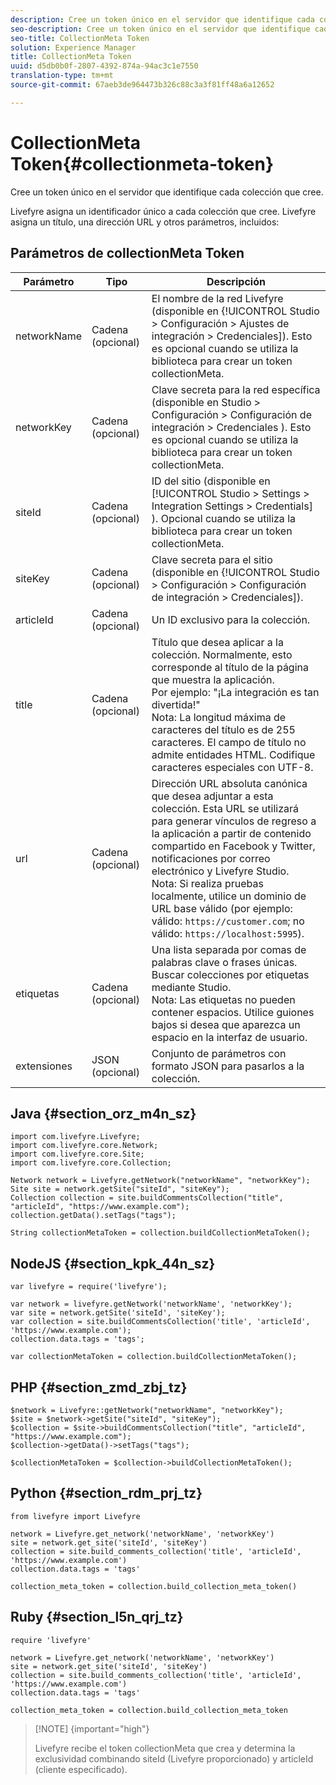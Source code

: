 ```yaml
---
description: Cree un token único en el servidor que identifique cada colección que cree.
seo-description: Cree un token único en el servidor que identifique cada colección que cree.
seo-title: CollectionMeta Token
solution: Experience Manager
title: CollectionMeta Token
uuid: d5db0b0f-2807-4392-874a-94ac3c1e7550
translation-type: tm+mt
source-git-commit: 67aeb3de964473b326c88c3a3f81ff48a6a12652

---
```



# CollectionMeta Token{#collectionmeta-token}

Cree un token único en el servidor que identifique cada colección que cree.

Livefyre asigna un identificador único a cada colección que cree. Livefyre asigna un título, una dirección URL y otros parámetros, incluidos:

## Parámetros de collectionMeta Token

| Parámetro | Tipo | Descripción |
|--- |--- |--- |
| networkName | Cadena (opcional) | El nombre de la red Livefyre (disponible en {!UICONTROL Studio &gt; Configuración &gt; Ajustes de integración &gt; Credenciales]). Esto es opcional cuando se utiliza la biblioteca para crear un token collectionMeta. |
| networkKey | Cadena (opcional) | Clave secreta para la red específica (disponible en Studio &gt; Configuración &gt; Configuración de integración &gt; Credenciales ). Esto es opcional cuando se utiliza la biblioteca para crear un token collectionMeta. |
| siteId | Cadena (opcional) | ID del sitio (disponible en [!UICONTROL Studio > Settings > Integration Settings > Credentials] ). Opcional cuando se utiliza la biblioteca para crear un token collectionMeta. |
| siteKey | Cadena (opcional) | Clave secreta para el sitio (disponible en {!UICONTROL Studio &gt; Configuración &gt; Configuración de integración &gt; Credenciales]). |
| articleId | Cadena (opcional) | Un ID exclusivo para la colección. |
| title | Cadena (opcional) | Título que desea aplicar a la colección. Normalmente, esto corresponde al título de la página que muestra la aplicación. <br>Por ejemplo: "¡La integración es tan divertida!" <br>Nota:  La longitud máxima de caracteres del título es de 255 caracteres. El campo de título no admite entidades HTML. Codifique caracteres especiales con UTF-8. |
| url | Cadena (opcional) | Dirección URL absoluta canónica que desea adjuntar a esta colección. Esta URL se utilizará para generar vínculos de regreso a la aplicación a partir de contenido compartido en Facebook y Twitter, notificaciones por correo electrónico y Livefyre Studio. <br>Nota:  Si realiza pruebas localmente, utilice un dominio de URL base válido (por ejemplo: válido: `https://customer.com`; no válido: `https://localhost:5995`). |
| etiquetas | Cadena (opcional) | Una lista separada por comas de palabras clave o frases únicas. Buscar colecciones por etiquetas mediante Studio.  </br>Nota:  Las etiquetas no pueden contener espacios. Utilice guiones bajos si desea que aparezca un espacio en la interfaz de usuario. |
| extensiones | JSON (opcional) | Conjunto de parámetros con formato JSON para pasarlos a la colección. |

## Java {#section_orz_m4n_sz}

```
import com.livefyre.Livefyre; 
import com.livefyre.core.Network; 
import com.livefyre.core.Site; 
import com.livefyre.core.Collection; 
  
Network network = Livefyre.getNetwork("networkName", "networkKey"); 
Site site = network.getSite("siteId", "siteKey"); 
Collection collection = site.buildCommentsCollection("title", "articleId", "https://www.example.com"); 
collection.getData().setTags("tags"); 
  
String collectionMetaToken = collection.buildCollectionMetaToken();
```

## NodeJS {#section_kpk_44n_sz}

```
var livefyre = require('livefyre'); 
  
var network = livefyre.getNetwork('networkName', 'networkKey'); 
var site = network.getSite('siteId', 'siteKey'); 
var collection = site.buildCommentsCollection('title', 'articleId', 'https://www.example.com'); 
collection.data.tags = 'tags'; 
  
var collectionMetaToken = collection.buildCollectionMetaToken(); 
```

## PHP {#section_zmd_zbj_tz}

```
$network = Livefyre::getNetwork("networkName", "networkKey"); 
$site = $network->getSite("siteId", "siteKey"); 
$collection = $site->buildCommentsCollection("title", "articleId", "https://www.example.com"); 
$collection->getData()->setTags("tags"); 
  
$collectionMetaToken = $collection->buildCollectionMetaToken();
```

## Python {#section_rdm_prj_tz}

```
from livefyre import Livefyre 
  
network = Livefyre.get_network('networkName', 'networkKey') 
site = network.get_site('siteId', 'siteKey') 
collection = site.build_comments_collection('title', 'articleId', 'https://www.example.com') 
collection.data.tags = 'tags' 
  
collection_meta_token = collection.build_collection_meta_token()
```

## Ruby {#section_l5n_qrj_tz}

```
require 'livefyre' 
  
network = Livefyre.get_network('networkName', 'networkKey') 
site = network.get_site('siteId', 'siteKey') 
collection = site.build_comments_collection('title', 'articleId', 'https://www.example.com') 
collection.data.tags = 'tags' 
  
collection_meta_token = collection.build_collection_meta_token 
```

>[!NOTE] {important="high"}
>
>Livefyre recibe el token collectionMeta que crea y determina la exclusividad combinando siteId (Livefyre proporcionado) y articleId (cliente especificado).

